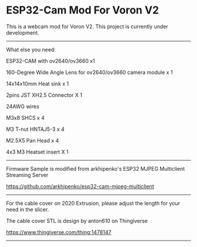 # ESP32-Cam Mod For Voron V2

This is a webcam mod for Voron V2. This project is currently under development.

---

What else you need:

ESP32-CAM with ov2640/ov3660 x1

160-Degree Wide Angle Lens for ov2640/ov3660 camera module x 1

14x14x10mm Heat sink x 1

2pins JST XH2.5 Connector X 1

24AWG wires

M3x8 SHCS x 4

M3 T-nut HNTAJ5-3 x 4

M2.5X5 Pan Head x 4

4x3 M3 Heatset insert X 1

---

Firmware Sample is modified from arkhipenko's ESP32 MJPEG Multiclient Streaming Server

https://github.com/arkhipenko/esp32-cam-mjpeg-multiclient

---

For the cable cover on 2020 Extrusion, please adjust the length for your need in the slicer.

The cable cover STL is design by anton610 on Thingiverse

https://www.thingiverse.com/thing:1478147

---

